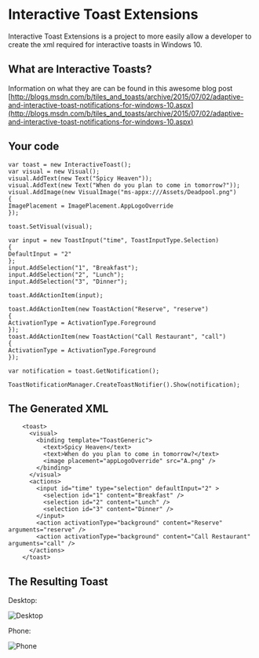 # Interactive Toast Extensions

Interactive Toast Extensions is a project to more easily allow a developer to create the xml required for interactive toasts in Windows 10.

## What are Interactive Toasts?
Information on what they are can be found in this awesome blog post [http://blogs.msdn.com/b/tiles_and_toasts/archive/2015/07/02/adaptive-and-interactive-toast-notifications-for-windows-10.aspx](http://blogs.msdn.com/b/tiles_and_toasts/archive/2015/07/02/adaptive-and-interactive-toast-notifications-for-windows-10.aspx)

## Your code
    var toast = new InteractiveToast();
    var visual = new Visual();
    visual.AddText(new Text("Spicy Heaven"));
    visual.AddText(new Text("When do you plan to come in tomorrow?"));
    visual.AddImage(new VisualImage("ms-appx:///Assets/Deadpool.png")
    {
    ImagePlacement = ImagePlacement.AppLogoOverride
    });
    
    toast.SetVisual(visual);
    
    var input = new ToastInput("time", ToastInputType.Selection)
    {
    DefaultInput = "2"
    };
    input.AddSelection("1", "Breakfast");
    input.AddSelection("2", "Lunch");
    input.AddSelection("3", "Dinner");
    
    toast.AddActionItem(input);
    
    toast.AddActionItem(new ToastAction("Reserve", "reserve")
    {
    ActivationType = ActivationType.Foreground
    });
    toast.AddActionItem(new ToastAction("Call Restaurant", "call")
    {
    ActivationType = ActivationType.Foreground
    });
    
    var notification = toast.GetNotification();
    
    ToastNotificationManager.CreateToastNotifier().Show(notification);

## The Generated XML
        <toast>
          <visual>
            <binding template="ToastGeneric">
              <text>Spicy Heaven</text>
              <text>When do you plan to come in tomorrow?</text>
              <image placement="appLogoOverride" src="A.png" />
            </binding>
          </visual>
          <actions>
            <input id="time" type="selection" defaultInput="2" >
              <selection id="1" content="Breakfast" />
              <selection id="2" content="Lunch" />
              <selection id="3" content="Dinner" />
            </input>
            <action activationType="background" content="Reserve" arguments="reserve" />
            <action activationType="background" content="Call Restaurant" arguments="call" />
          </actions>
        </toast>

## The Resulting Toast
Desktop:

![Desktop](http://wp7nugets.files.wordpress.com/2015/07/desktopnotification_thumb.png)

Phone:

![Phone](http://wp7nugets.files.wordpress.com/2015/07/phonenotification_thumb.png)

